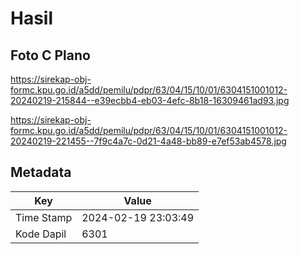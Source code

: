 # Hasil

## Foto C Plano

https://sirekap-obj-formc.kpu.go.id/a5dd/pemilu/pdpr/63/04/15/10/01/6304151001012-20240219-215844--e39ecbb4-eb03-4efc-8b18-16309461ad93.jpg

https://sirekap-obj-formc.kpu.go.id/a5dd/pemilu/pdpr/63/04/15/10/01/6304151001012-20240219-221455--7f9c4a7c-0d21-4a48-bb89-e7ef53ab4578.jpg


## Metadata

| Key        | Value               |
| ---------- | ------------------- |
| Time Stamp | 2024-02-19 23:03:49 |
| Kode Dapil | 6301                |




